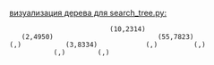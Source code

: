 [визуализация дерева для search_tree.py:](https://github.com/grifguitar/algo-2024/blob/main/examples/search_tree/search_tree.py)

```
                         (10,2314)
   (2,4950)                          (55,7823)
(,)           (3,8334)            (,)         (,)
           (,)        (,)
```
